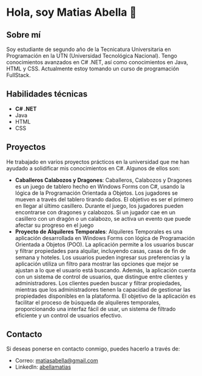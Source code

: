 <head>
<link rel="stylesheet" href="https://cdnjs.cloudflare.com/ajax/libs/font-awesome/4.7.0/css/font-awesome.min.css">
</head>

# Hola, soy Matias Abella 👋

## Sobre mí
Soy estudiante de segundo año de la Tecnicatura Universitaria en Programación en la UTN (Universidad Tecnológica Nacional). Tengo conocimientos avanzados en C# .NET, así como conocimientos en Java, HTML y CSS. Actualmente estoy tomando un curso de programación FullStack.

## Habilidades técnicas
- **C# .NET**
- Java
- HTML
- CSS

## Proyectos
He trabajado en varios proyectos prácticos en la universidad que me han ayudado a solidificar mis conocimientos en C#. Algunos de ellos son:

- **Caballeros Calabozos y Dragones**: Caballeros, Calabozos y Dragones es un juego de tablero hecho en Windows Forms con C#, usando la lógica de la Programación Orientada a Objetos. Los jugadores se mueven a través del tablero tirando dados. El objetivo es ser el primero en llegar al último casillero. Durante el juego, los jugadores pueden encontrarse con dragones y calabozos. Si un jugador cae en un casillero con un dragón o un calabozo, se activa un evento que puede afectar su progreso en el juego
- **Proyecto de Alquileres Temporales**: Alquileres Temporales es una aplicación desarrollada en Windows Forms con lógica de Programación Orientada a Objetos (POO). La aplicación permite a los usuarios buscar y filtrar propiedades para alquilar, incluyendo casas, casas de fin de semana y hoteles. Los usuarios pueden ingresar sus preferencias y la aplicación utiliza un filtro para mostrar las opciones que mejor se ajustan a lo que el usuario está buscando.
Además, la aplicación cuenta con un sistema de control de usuarios, que distingue entre clientes y administradores. Los clientes pueden buscar y filtrar propiedades, mientras que los administradores tienen la capacidad de gestionar las propiedades disponibles en la plataforma.
El objetivo de la aplicación es facilitar el proceso de búsqueda de alquileres temporales, proporcionando una interfaz fácil de usar, un sistema de filtrado eficiente y un control de usuarios efectivo.

## Contacto
Si deseas ponerse en contacto conmigo, puedes hacerlo a través de:
- <i class="fa fa-envelope" aria-hidden="true"></i>Correo: matiasabella@gmail.com
- <i class="fa fa-linkedin-square" aria-hidden="true"></i>LinkedIn: [abellamatias](https://www.linkedin.com/in/abellamatias/)
